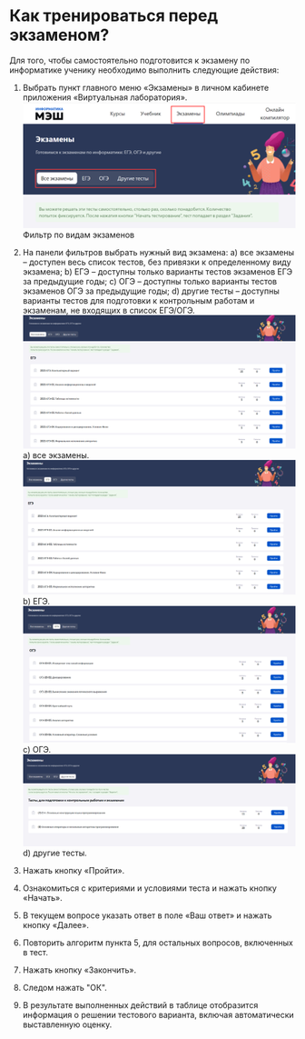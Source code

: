 # Как тренироваться перед экзаменом?

Для того, чтобы самостоятельно подготовится к экзамену по информатике ученику необходимо выполнить следующие действия:

1. Выбрать пункт главного меню «Экзамены» в личном кабинете приложения «Виртуальная лаборатория».
![экзамены](../_images/01-for-students/6.png) 
Фильтр по видам экзаменов
2. На панели фильтров выбрать нужный вид экзамена:
a) все экзамены – доступен весь список тестов, без привязки к определенному виду экзамена; b) ЕГЭ – доступны только варианты тестов экзаменов ЕГЭ за предыдущие годы; c) ОГЭ – доступны только варианты тестов экзаменов ОГЭ за предыдущие годы; d) другие тесты – доступны варианты тестов для подготовки к контрольным работам и экзаменам, не входящих в список ЕГЭ/ОГЭ.
![экзамены](../_images/01-for-students/7.png)
a) все экзамены.
![экзамены](../_images/01-for-students/8.png)
b) ЕГЭ.
![экзамены](../_images/01-for-students/9.png)
c) ОГЭ.
![экзамены](../_images/01-for-students/10.png)
d) другие тесты.

3. Нажать кнопку «Пройти».
4. Ознакомиться с критериями и условиями теста и нажать кнопку «Начать».
5. В текущем вопросе указать ответ в поле «Ваш ответ» и нажать кнопку «Далее».
6. Повторить алгоритм пункта 5, для остальных вопросов, включенных в тест.
7. Нажать кнопку «Закончить».
8. Следом нажать "ОК".
9. В результате выполненных действий в таблице отобразится информация о решении тестового варианта, включая автоматически выставленную оценку.





